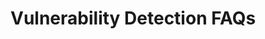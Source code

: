 # Vulnerability Detection FAQs

##  <a id="VulnerabilityDetectionFAQs-WhatisCommunityBridgeVulnerabilityDetection?"></a>

